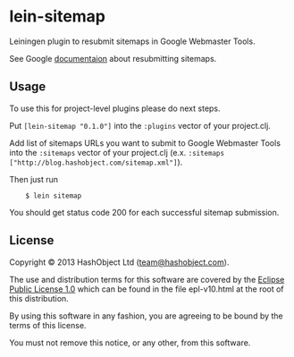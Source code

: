 # lein-sitemap

Leiningen plugin to resubmit sitemaps in Google Webmaster Tools.

See Google [documentaion](http://support.google.com/webmasters/bin/answer.py?hl=en&answer=183669) about resubmitting sitemaps.

## Usage


To use this for project-level plugins please do next steps.

Put `[lein-sitemap "0.1.0"]` into the `:plugins` vector of your project.clj.

Add list of sitemaps URLs you want to submit to Google Webmaster Tools
into the `:sitemaps` vector of your project.clj
(e.x. `:sitemaps ["http://blog.hashobject.com/sitemap.xml"]`).

Then just run

```
    $ lein sitemap
```

You should get status code 200 for each successful sitemap submission.

## License

Copyright © 2013 HashObject Ltd (team@hashobject.com).

The use and distribution terms for this software are covered by the [Eclipse Public License 1.0](http://opensource.org/licenses/eclipse-1.0)
which can be found in the file epl-v10.html at the root of this distribution.

By using this software in any fashion, you are agreeing to be bound by the terms of this license.

You must not remove this notice, or any other, from this software.
